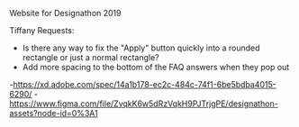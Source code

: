 Website for Designathon 2019

Tiffany Requests:
* Is there any way to fix the "Apply" button quickly into a rounded rectangle or just a normal rectangle?
* Add more spacing to the bottom of the FAQ answers when they pop out


-https://xd.adobe.com/spec/14a1b178-ec2c-484c-74f1-6be5bdba4015-6290/
-https://www.figma.com/file/ZvqkK6w5dRzVqkH9PJTrjgPE/designathon-assets?node-id=0%3A1